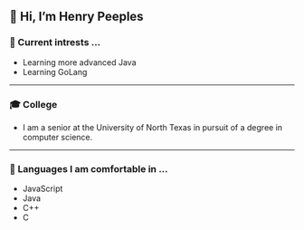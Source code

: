 ## 👋 Hi, I’m Henry Peeples

### 👀 Current intrests ...
- Learning more advanced Java
- Learning GoLang

---

### 🎓 College
- I am a senior at the University of North Texas in pursuit of a degree in computer science.

---

### 📝 Languages I am comfortable in ...
- JavaScript
- Java
- C++
- C
